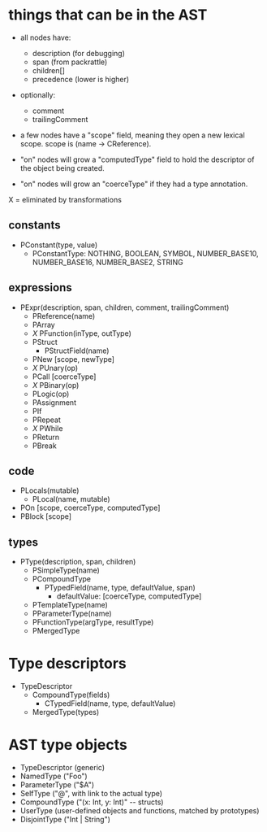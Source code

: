 
# things that can be in the AST

- all nodes have:
  - description (for debugging)
  - span (from packrattle)
  - children[]
  - precedence (lower is higher)
- optionally:
  - comment
  - trailingComment

- a few nodes have a "scope" field, meaning they open a new lexical scope. scope is (name -> CReference).
- "on" nodes will grow a "computedType" field to hold the descriptor of the object being created.
- "on" nodes will grow an "coerceType" if they had a type annotation.

X = eliminated by transformations

## constants

  - PConstant(type, value)
    - PConstantType: NOTHING, BOOLEAN, SYMBOL, NUMBER_BASE10, NUMBER_BASE16, NUMBER_BASE2, STRING

## expressions

  - PExpr(description, span, children, comment, trailingComment)
    - PReference(name)
    - PArray
    - *X* PFunction(inType, outType)
    - PStruct
      - PStructField(name)
    - PNew  [scope, newType]
    - *X* PUnary(op)
    - PCall  [coerceType]
    - *X* PBinary(op)
    - PLogic(op)
    - PAssignment
    - PIf
    - PRepeat
    - *X* PWhile
    - PReturn
    - PBreak

## code

  - PLocals(mutable)
    - PLocal(name, mutable)
  - POn  [scope, coerceType, computedType]
  - PBlock  [scope]

## types

  - PType(description, span, children)
    - PSimpleType(name)
    - PCompoundType
      - PTypedField(name, type, defaultValue, span)
        - defaultValue: [coerceType, computedType]
    - PTemplateType(name)
    - PParameterType(name)
    - PFunctionType(argType, resultType)
    - PMergedType


# Type descriptors

  - TypeDescriptor
    - CompoundType(fields)
      - CTypedField(name, type, defaultValue)
    - MergedType(types)




# AST type objects

- TypeDescriptor (generic)
- NamedType ("Foo")
- ParameterType ("$A")
- SelfType ("@", with link to the actual type)
- CompoundType ("(x: Int, y: Int)" -- structs)
- UserType (user-defined objects and functions, matched by prototypes)
- DisjointType ("Int | String")
